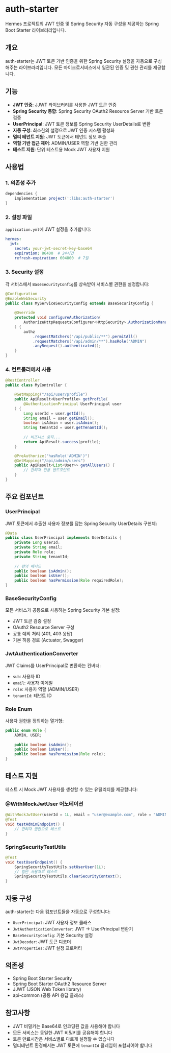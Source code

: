 # auth-starter

Hermes 프로젝트의 JWT 인증 및 Spring Security 자동 구성을 제공하는 Spring Boot Starter 라이브러리입니다.

## 개요

auth-starter는 JWT 토큰 기반 인증을 위한 Spring Security 설정을 자동으로 구성해주는 라이브러리입니다. 모든 마이크로서비스에서 일관된 인증 및 권한 관리를 제공합니다.

## 기능

- **JWT 인증**: JJWT 라이브러리를 사용한 JWT 토큰 인증
- **Spring Security 통합**: Spring Security OAuth2 Resource Server 기반 토큰 검증
- **UserPrincipal**: JWT 토큰 정보를 Spring Security UserDetails로 변환
- **자동 구성**: 최소한의 설정으로 JWT 인증 시스템 활성화
- **멀티 테넌트 지원**: JWT 토큰에서 테넌트 정보 추출
- **역할 기반 접근 제어**: ADMIN/USER 역할 기반 권한 관리
- **테스트 지원**: 단위 테스트용 Mock JWT 사용자 지원

## 사용법

### 1. 의존성 추가

```gradle
dependencies {
    implementation project(':libs:auth-starter')
}
```

### 2. 설정 파일

`application.yml`에 JWT 설정을 추가합니다:

```yaml
hermes:
  jwt:
    secret: your-jwt-secret-key-base64
    expiration: 86400  # 24시간
    refresh-expiration: 604800  # 7일
```

### 3. Security 설정

각 서비스에서 `BaseSecurityConfig`를 상속받아 서비스별 권한을 설정합니다:

```java
@Configuration
@EnableWebSecurity
public class MyServiceSecurityConfig extends BaseSecurityConfig {
    
    @Override
    protected void configureAuthorization(
        AuthorizeHttpRequestsConfigurer<HttpSecurity>.AuthorizationManagerRequestMatcherRegistry authz
    ) {
        authz
            .requestMatchers("/api/public/**").permitAll()
            .requestMatchers("/api/admin/**").hasRole("ADMIN")
            .anyRequest().authenticated();
    }
}
```

### 4. 컨트롤러에서 사용

```java
@RestController
public class MyController {

    @GetMapping("/api/user/profile")
    public ApiResult<UserProfile> getProfile(
        @AuthenticationPrincipal UserPrincipal user
    ) {
        Long userId = user.getId();
        String email = user.getEmail();
        boolean isAdmin = user.isAdmin();
        String tenantId = user.getTenantId();
        
        // 비즈니스 로직...
        return ApiResult.success(profile);
    }

    @PreAuthorize("hasRole('ADMIN')")
    @GetMapping("/api/admin/users")
    public ApiResult<List<User>> getAllUsers() {
        // 관리자 전용 엔드포인트
    }
}
```

## 주요 컴포넌트

### UserPrincipal

JWT 토큰에서 추출한 사용자 정보를 담는 Spring Security UserDetails 구현체:

```java
@Data
public class UserPrincipal implements UserDetails {
    private Long userId;
    private String email;
    private Role role;
    private String tenantId;
    
    // 편의 메서드
    public boolean isAdmin();
    public boolean isUser();
    public boolean hasPermission(Role requiredRole);
}
```

### BaseSecurityConfig

모든 서비스가 공통으로 사용하는 Spring Security 기본 설정:

- JWT 토큰 검증 설정
- OAuth2 Resource Server 구성
- 공통 예외 처리 (401, 403 응답)
- 기본 허용 경로 (Actuator, Swagger)

### JwtAuthenticationConverter

JWT Claims를 UserPrincipal로 변환하는 컨버터:

- `sub`: 사용자 ID
- `email`: 사용자 이메일
- `role`: 사용자 역할 (ADMIN/USER)
- `tenantId`: 테넌트 ID

### Role Enum

사용자 권한을 정의하는 열거형:

```java
public enum Role {
    ADMIN, USER;
    
    public boolean isAdmin();
    public boolean isUser();
    public boolean hasPermission(Role role);
}
```

## 테스트 지원

테스트 시 Mock JWT 사용자를 생성할 수 있는 유틸리티를 제공합니다:

### @WithMockJwtUser 어노테이션

```java
@WithMockJwtUser(userId = 1L, email = "user@example.com", role = "ADMIN", tenantId = "tenant1")
@Test
void testAdminEndpoint() {
    // 관리자 권한으로 테스트
}
```

### SpringSecurityTestUtils

```java
@Test
void testUserEndpoint() {
    SpringSecurityTestUtils.setUserUser(1L);
    // 일반 사용자로 테스트
    SpringSecurityTestUtils.clearSecurityContext();
}
```

## 자동 구성

auth-starter는 다음 컴포넌트들을 자동으로 구성합니다:

- `UserPrincipal`: JWT 사용자 정보 클래스
- `JwtAuthenticationConverter`: JWT → UserPrincipal 변환기
- `BaseSecurityConfig`: 기본 Security 설정
- `JwtDecoder`: JWT 토큰 디코더
- `JwtProperties`: JWT 설정 프로퍼티

## 의존성

- Spring Boot Starter Security
- Spring Boot Starter OAuth2 Resource Server
- JJWT (JSON Web Token library)
- api-common (공통 API 응답 클래스)

## 참고사항

- JWT 비밀키는 Base64로 인코딩된 값을 사용해야 합니다
- 모든 서비스는 동일한 JWT 비밀키를 공유해야 합니다
- 토큰 만료시간은 서비스별로 다르게 설정할 수 있습니다
- 멀티테넌트 환경에서는 JWT 토큰에 `tenantId` 클레임이 포함되어야 합니다